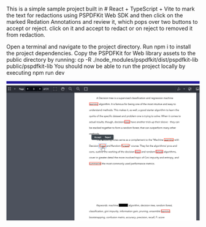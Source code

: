 This is a simple sample project built in # React + TypeScript + Vite to mark the text for redactions using PSPDFKit Web SDK and then click on the marked Redation Annotations and review it, which pops over two buttons to accept or reject. click on it and accept to redact or on reject to removed it from redaction. 

Open a terminal and navigate to the project directory.
Run npm i to install the project dependencies.
Copy the PSPDFKit for Web library assets to the public directory by running: cp -R ./node_modules/pspdfkit/dist/pspdfkit-lib public/pspdfkit-lib
You should now be able to run the project locally by executing npm run dev

![alt text](chrome_vuGGQqcijQ.png)
